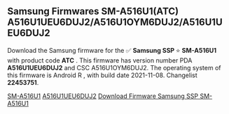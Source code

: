<h2>Samsung Firmwares SM-A516U1(ATC) A516U1UEU6DUJ2/A516U1OYM6DUJ2/A516U1UEU6DUJ2</h2>
Download the Samsung firmware for the ✅ <strong>Samsung SSP </strong> ⭐ <strong>SM-A516U1</strong> with product code <strong>ATC</strong> . This firmware has version number PDA <strong>A516U1UEU6DUJ2</strong> and CSC A516U1OYM6DUJ2. The operating system of this firmware is Android R , with build date 2021-11-08. Changelist <strong>22453751</strong>.


[SM-A516U1](https://samfirm.shop/samsung/model/SM-A516U1)
[A516U1UEU6DUJ2](https://samfirm.shop/samsung/pda/A516U1UEU6DUJ2)
[Download Firmware Samsung SSP SM-A516U1](https://samfirm.shop/samsung/firmware/475698)
